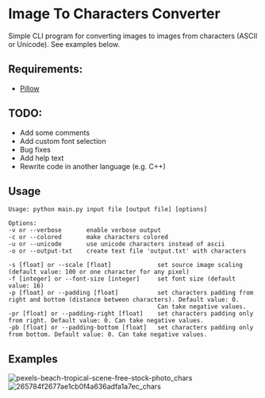 # Image To Characters Converter

Simple CLI program for converting images to images from characters (ASCII or Unicode). See examples below.

## Requirements:
* [Pillow](https://pypi.org/project/Pillow/)

## TODO:
* Add some comments
* Add custom font selection
* Bug fixes
* Add help text
* Rewrite code in another language (e.g. C++)

## Usage

```
Usage: python main.py input file [output file] [options]

Options:
-v or --verbose       enable verbose output
-c or --colored       make characters colored
-u or --unicode       use unicode characters instead of ascii 
-o or --output-txt    create text file 'output.txt' with characters

-s [float] or --scale [float]             set source image scaling (default value: 100 or one character for any pixel)
-f [integer] or --font-size [integer]     set font size (default value: 16)
-p [float] or --padding [float]           set characters padding from right and bottom (distance between characters). Default value: 0. 
                                          Can take negative values.
-pr [float] or --padding-right [float]    set characters padding only from right. Default value: 0. Can take negative values.
-pb [float] or --padding-bottom [float]   set characters padding only from bottom. Default value: 0. Can take negative values.
```

## Examples
![pexels-beach-tropical-scene-free-stock-photo_chars](https://user-images.githubusercontent.com/31659985/159118495-d822c41c-e90b-406d-9172-3e1d630fa1fe.jpg)
![265784f2677ae1cb0f4a636adfa1a7ec_chars](https://user-images.githubusercontent.com/31659985/159118843-9a0018f8-c363-4a6c-b321-7196a20c4cd5.jpg)
